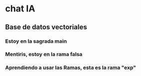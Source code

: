 # chat IA

## Base de datos vectoriales

### Estoy en la sagrada main

### Mentiris, estoy en la rama falsa
### Aprendiendo a usar las Ramas, esta es la rama "exp"